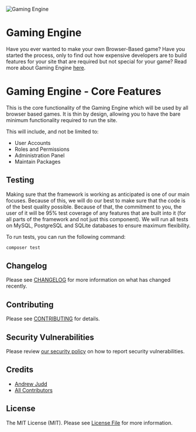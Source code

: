 ![Gaming Engine](https://gamingengine.dev/images/logo.svg "Gaming Engine")

# Gaming Engine

Have you ever wanted to make your own Browser-Based game? Have you started the process, only to find out how expensive
developers are to build features for your site that are required but not special for your game? Read more about Gaming
Engine [here](https://gamingengine.dev).

# Gaming Engine - Core Features

This is the core functionality of the Gaming Engine which will be used by all browser based games. It is thin by design,
allowing you to have the bare minimum functionality required to run the site.

This will include, and not be limited to:

* User Accounts
* Roles and Permissions
* Administration Panel
* Maintain Packages

## Testing

Making sure that the framework is working as anticipated is one of our main focuses. Because of this, we will do our
best to make sure that the code is of the best quality possible. Because of that, the commitment to you, the user of it
will be 95% test coverage of any features that are built into it (for all parts of the framework and not just this
component). We will run all tests on MySQL, PostgreSQL and SQLite databases to ensure maximum flexibility.

To run tests, you can run the following command:

```bash
composer test
```

## Changelog

Please see [CHANGELOG](CHANGELOG.md) for more information on what has changed recently.

## Contributing

Please see [CONTRIBUTING](.github/CONTRIBUTING.md) for details.

## Security Vulnerabilities

Please review [our security policy](../../security/policy) on how to report security vulnerabilities.

## Credits

- [Andrew Judd](https://github.com/awjudd)
- [All Contributors](../../contributors)

## License

The MIT License (MIT). Please see [License File](LICENSE.md) for more information.
